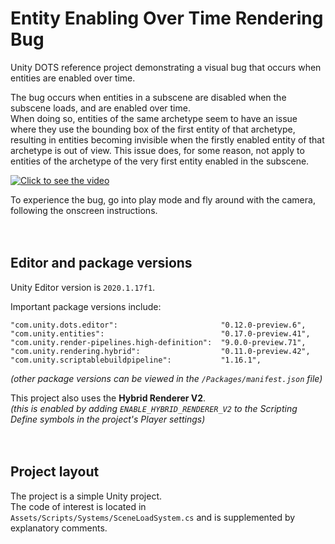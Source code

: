 # Entity Enabling Over Time Rendering Bug
Unity DOTS reference project demonstrating a visual bug that occurs when entities are enabled over time.

The bug occurs when entities in a subscene are disabled when the subscene loads, and are enabled over time.<br>
When doing so, entities of the same archetype seem to have an issue where they use the bounding box of the first entity of that archetype, resulting in entities becoming invisible when the firstly enabled entity of that archetype is out of view. This issue does, for some reason, not apply to entities of the archetype of the very first entity enabled in the subscene.

[![Click to see the video](https://user-images.githubusercontent.com/31402211/112824682-21fcc680-908b-11eb-9258-990cfbb2678e.png)](https://user-images.githubusercontent.com/31402211/112812789-cc6ded00-907d-11eb-8a0c-f9c246ee124e.mp4)

To experience the bug, go into play mode and fly around with the camera, following the onscreen instructions.
<br>
<br>
<br>
## Editor and package versions
Unity Editor version is `2020.1.17f1`.

Important package versions include:
```
"com.unity.dots.editor":                       "0.12.0-preview.6",
"com.unity.entities":                          "0.17.0-preview.41",
"com.unity.render-pipelines.high-definition":  "9.0.0-preview.71",
"com.unity.rendering.hybrid":                  "0.11.0-preview.42",
"com.unity.scriptablebuildpipeline":           "1.16.1",
```
*(other package versions can be viewed in the `/Packages/manifest.json` file)*

This project also uses the **Hybrid Renderer V2**. <br>
*(this is enabled by adding `ENABLE_HYBRID_RENDERER_V2` to the Scripting Define symbols in the project's Player settings)*
<br>
<br>
<br>
## Project layout
The project is a simple Unity project.<br>
The code of interest is located in `Assets/Scripts/Systems/SceneLoadSystem.cs` and is supplemented by explanatory comments.
